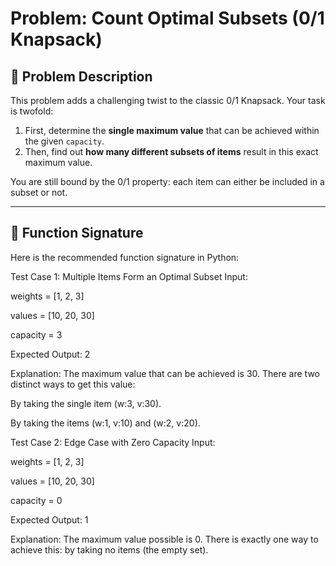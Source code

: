 # Problem: Count Optimal Subsets (0/1 Knapsack)

## 📝 Problem Description

This problem adds a challenging twist to the classic 0/1 Knapsack. Your task is twofold:

1.  First, determine the **single maximum value** that can be achieved within the given `capacity`.
2.  Then, find out **how many different subsets of items** result in this exact maximum value.

You are still bound by the 0/1 property: each item can either be included in a subset or not.

---

## 🐍 Function Signature

Here is the recommended function signature in Python:

Test Case 1: Multiple Items Form an Optimal Subset
Input:

weights = [1, 2, 3]

values = [10, 20, 30]

capacity = 3

Expected Output: 2

Explanation: The maximum value that can be achieved is 30. There are two distinct ways to get this value:

By taking the single item (w:3, v:30).

By taking the items (w:1, v:10) and (w:2, v:20).

Test Case 2: Edge Case with Zero Capacity
Input:

weights = [1, 2, 3]

values = [10, 20, 30]

capacity = 0

Expected Output: 1

Explanation: The maximum value possible is 0. There is exactly one way to achieve this: by taking no items (the empty set).

